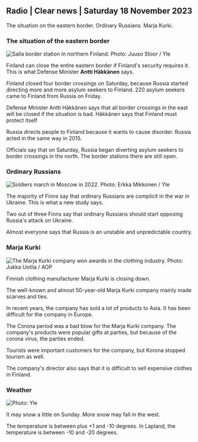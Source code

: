 ## Radio \| Clear news \| Saturday 18 November 2023

The situation on the eastern border. Ordinary Russians. Marja Kurki.

### The situation of the eastern border

![Salla border station in northern Finland. Photo: Juuso Stoor / Yle](https://images.cdn.yle.fi/image/upload/c_crop,h_3033,w_5392,x_0,y_144/ar_1.7777777777777777,c_fill,g_faces,h_675,w_1200/dpr_1.0/q_auto:eco/f_auto/fl_lossy/v1700230392/39-1202451655773834805e)

Finland can close the entire eastern border if Finland's security requires it. This is what Defense Minister **Antti Häkkänen** says.

Finland closed four border crossings on Saturday, because Russia started directing more and more asylum seekers to Finland. 220 asylum seekers came to Finland from Russia on Friday.

Defense Minister Antti Häkkänen says that all border crossings in the east will be closed if the situation is bad. Häkkänen says that Finland must protect itself

Russia directs people to Finland because it wants to cause disorder. Russia acted in the same way in 2015.

Officials say that on Saturday, Russia began diverting asylum seekers to border crossings in the north. The border stations there are still open.

### Ordinary Russians

![Soldiers march in Moscow in 2022. Photo: Erkka Mikkonen / Yle](https://images.cdn.yle.fi/image/upload/c_crop,h_2250,w_4000,x_0,y_620/ar_1.7777777777777777,c_fill,g_faces,h_675,w_1200/dpr_1.0/q_auto:eco/f_auto/fl_lossy/v1652081791/39-9521386278c4035763b)

The majority of Finns say that ordinary Russians are complicit in the war in Ukraine. This is what a new study says.

Two out of three Finns say that ordinary Russians should start opposing Russia's attack on Ukraine.

Almost everyone says that Russia is an unstable and unpredictable country.

### Marja Kurki

![The Marja Kurki company won awards in the clothing industry. Photo: Jukka Uotila / AOP](https://images.cdn.yle.fi/image/upload/c_crop,h_2089,w_3715,x_1,y_0/ar_1.7777777777777777,c_fill,g_faces,h_675,w_1200/dpr_1.0/q_auto:eco/f_auto/fl_lossy/v1700215518/39-120216565573a69289c3)

Finnish clothing manufacturer Marja Kurki is closing down.

The well-known and almost 50-year-old Marja Kurki company mainly made scarves and ties.

In recent years, the company has sold a lot of products to Asia. It has been difficult for the company in Europe.

The Corona period was a bad blow for the Marja Kurki company. The company's products were popular gifts at parties, but because of the corona virus, the parties ended.

Tourists were important customers for the company, but Korona stopped tourism as well.

The company's director also says that it is difficult to sell expensive clothes in Finland.

### Weather

![ Photo: Yle](https://images.cdn.yle.fi/image/upload/c_crop,h_1080,w_1919,x_0,y_0/ar_1.7777777777777777,c_fill,g_faces,h_675,w_1200/dpr_1.0/q_auto:eco/f_auto/fl_lossy/v1700323494/39-12028456558e083321cf)

It may snow a little on Sunday. More snow may fall in the west.

The temperature is between plus +1 and -10 degrees. In Lapland, the temperature is between -10 and -20 degrees.